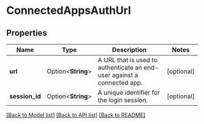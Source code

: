 # ConnectedAppsAuthUrl

## Properties

Name | Type | Description | Notes
------------ | ------------- | ------------- | -------------
**url** | Option<**String**> | A URL that is used to authenticate an end-user against a connected app. | [optional]
**session_id** | Option<**String**> | A unique identifier for the login session. | [optional]

[[Back to Model list]](../README.md#documentation-for-models) [[Back to API list]](../README.md#documentation-for-api-endpoints) [[Back to README]](../README.md)


